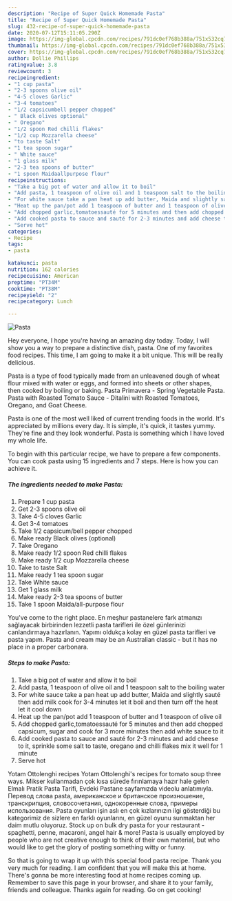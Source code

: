 ```yaml
---
description: "Recipe of Super Quick Homemade Pasta"
title: "Recipe of Super Quick Homemade Pasta"
slug: 432-recipe-of-super-quick-homemade-pasta
date: 2020-07-12T15:11:05.290Z
image: https://img-global.cpcdn.com/recipes/791dc0ef768b388a/751x532cq70/pasta-recipe-main-photo.jpg
thumbnail: https://img-global.cpcdn.com/recipes/791dc0ef768b388a/751x532cq70/pasta-recipe-main-photo.jpg
cover: https://img-global.cpcdn.com/recipes/791dc0ef768b388a/751x532cq70/pasta-recipe-main-photo.jpg
author: Dollie Phillips
ratingvalue: 3.8
reviewcount: 3
recipeingredient:
- "1 cup pasta"
- "2-3 spoons olive oil"
- "4-5 cloves Garlic"
- "3-4 tomatoes"
- "1/2 capsicumbell pepper chopped"
- " Black olives optional"
- " Oregano"
- "1/2 spoon Red chilli flakes"
- "1/2 cup Mozzarella cheese"
- "to taste Salt"
- "1 tea spoon sugar"
- " White sauce"
- "1 glass milk"
- "2-3 tea spoons of butter"
- "1 spoon Maidaallpurpose flour"
recipeinstructions:
- "Take a big pot of water and allow it to boil"
- "Add pasta, 1 teaspoon of olive oil and 1 teaspoon salt to the boiling water"
- "For white sauce take a pan heat up add butter, Maida and slightly sauté then add milk cook for 3-4 minutes let it boil and then turn off the heat let it cool down"
- "Heat up the pan/pot add 1 teaspoon of butter and 1 teaspoon of olive oil"
- "Add chopped garlic,tomatoessauté for 5 minutes and then add chopped capsicum, sugar and cook for 3 more minutes then add white sauce to it"
- "Add cooked pasta to sauce and sauté for 2-3 minutes and add cheese to it, sprinkle some salt to taste, oregano and chilli flakes mix it well for 1 minute"
- "Serve hot"
categories:
- Recipe
tags:
- pasta

katakunci: pasta 
nutrition: 162 calories
recipecuisine: American
preptime: "PT34M"
cooktime: "PT38M"
recipeyield: "2"
recipecategory: Lunch

---
```



![Pasta](https://img-global.cpcdn.com/recipes/791dc0ef768b388a/751x532cq70/pasta-recipe-main-photo.jpg)

Hey everyone, I hope you're having an amazing day today. Today, I will show you a way to prepare a distinctive dish, pasta. One of my favorites food recipes. This time, I am going to make it a bit unique. This will be really delicious.

Pasta is a type of food typically made from an unleavened dough of wheat flour mixed with water or eggs, and formed into sheets or other shapes, then cooked by boiling or baking. Pasta Primavera - Spring Vegetable Pasta. Pasta with Roasted Tomato Sauce - Ditalini with Roasted Tomatoes, Oregano, and Goat Cheese.

Pasta is one of the most well liked of current trending foods in the world. It's appreciated by millions every day. It is simple, it's quick, it tastes yummy. They're fine and they look wonderful. Pasta is something which I have loved my whole life.


To begin with this particular recipe, we have to prepare a few components. You can cook pasta using 15 ingredients and 7 steps. Here is how you can achieve it.

<!--inarticleads1-->

##### The ingredients needed to make Pasta:

1. Prepare 1 cup pasta
1. Get 2-3 spoons olive oil
1. Take 4-5 cloves Garlic
1. Get 3-4 tomatoes
1. Take 1/2 capsicum/bell pepper chopped
1. Make ready  Black olives (optional)
1. Take  Oregano
1. Make ready 1/2 spoon Red chilli flakes
1. Make ready 1/2 cup Mozzarella cheese
1. Take to taste Salt
1. Make ready 1 tea spoon sugar
1. Take  White sauce
1. Get 1 glass milk
1. Make ready 2-3 tea spoons of butter
1. Take 1 spoon Maida/all-purpose flour


You&#39;ve come to the right place. En meşhur pastanelere fark atmanızı sağlayacak birbirinden lezzetli pasta tarifleri ile özel günlerinizi canlandırmaya hazırlanın. Yapımı oldukça kolay en güzel pasta tarifleri ve pasta yapım. Pasta and cream may be an Australian classic - but it has no place in a proper carbonara. 

<!--inarticleads2-->

##### Steps to make Pasta:

1. Take a big pot of water and allow it to boil
1. Add pasta, 1 teaspoon of olive oil and 1 teaspoon salt to the boiling water
1. For white sauce take a pan heat up add butter, Maida and slightly sauté then add milk cook for 3-4 minutes let it boil and then turn off the heat let it cool down
1. Heat up the pan/pot add 1 teaspoon of butter and 1 teaspoon of olive oil
1. Add chopped garlic,tomatoessauté for 5 minutes and then add chopped capsicum, sugar and cook for 3 more minutes then add white sauce to it
1. Add cooked pasta to sauce and sauté for 2-3 minutes and add cheese to it, sprinkle some salt to taste, oregano and chilli flakes mix it well for 1 minute
1. Serve hot


Yotam Ottolenghi recipes Yotam Ottolenghi&#39;s recipes for tomato soup three ways. Mikser kullanmadan çok kısa sürede fırınlamaya hazır hale gelen Elmalı Pratik Pasta Tarifi, Evdeki Pastane sayfamızda videolu anlatımıyla. Перевод слова pasta, американское и британское произношение, транскрипция, словосочетания, однокоренные слова, примеры использования. Pasta oyunları işin aslı en çok kızlarınızın ilgi gösterdiği bu kategorimiz de sizlere en farklı oyunlarını, en güzel oyunu sunmaktan her daim mutlu oluyoruz. Stock up on bulk dry pasta for your restaurant - spaghetti, penne, macaroni, angel hair &amp; more! Pasta is usually employed by people who are not creative enough to think of their own material, but who would like to get the glory of posting something witty or funny. 

So that is going to wrap it up with this special food pasta recipe. Thank you very much for reading. I am confident that you will make this at home. There's gonna be more interesting food at home recipes coming up. Remember to save this page in your browser, and share it to your family, friends and colleague. Thanks again for reading. Go on get cooking!
